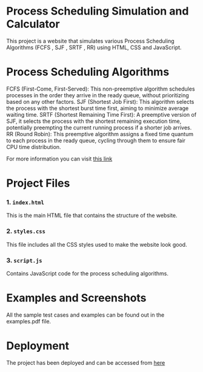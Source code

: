 # Process Scheduling Simulation and Calculator
This project is a website that simulates various Process Scheduling Algorithms (FCFS , SJF , SRTF , RR) using HTML, CSS and JavaScript.

# Process Scheduling Algorithms
FCFS (First-Come, First-Served): This non-preemptive algorithm schedules processes in the order they arrive in the ready queue, without prioritizing based on any other factors.
SJF (Shortest Job First): This algorithm selects the process with the shortest burst time first, aiming to minimize average waiting time.
SRTF (Shortest Remaining Time First): A preemptive version of SJF, it selects the process with the shortest remaining execution time, potentially preempting the current running process if a shorter job arrives.
RR (Round Robin): This preemptive algorithm assigns a fixed time quantum to each process in the ready queue, cycling through them to ensure fair CPU time distribution.

For more information you can visit [this link](https://www.geeksforgeeks.org/cpu-scheduling-in-operating-systems/)

# Project Files
### 1. `index.html`
This is the main HTML file that contains the structure of the website.

### 2. `styles.css`
This file includes all the CSS styles used to make the website look good.

### 3. `script.js`
Contains JavaScript code for the process scheduling algorithms.

# Examples and Screenshots
All the sample test cases and examples can be found out in the examples.pdf file.

# Deployment
The project has been deployed and can be accessed from [here](https://mehtahetul.github.io/process_scheduling/)


 



